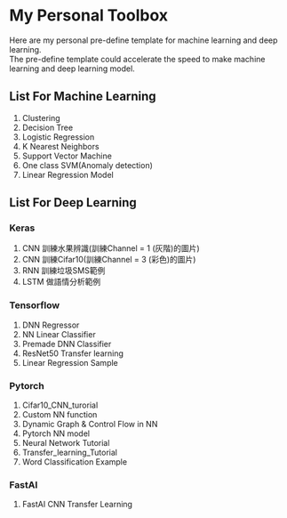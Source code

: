 # My Personal Toolbox
Here are my personal pre-define template for machine learning and deep learning.  
The pre-define template could accelerate the speed to make machine learning and deep learning model.

## List For Machine Learning
1. Clustering
2. Decision Tree
3. Logistic Regression
4. K Nearest Neighbors
5. Support Vector Machine
6. One class SVM(Anomaly detection)
7. Linear Regression Model

## List For Deep Learning

### Keras
1. CNN 訓練水果辨識(訓練Channel = 1 (灰階)的圖片)
2. CNN 訓練Cifar10(訓練Channel = 3 (彩色)的圖片)
3. RNN 訓練垃圾SMS範例
4. LSTM 做語情分析範例

### Tensorflow
1. DNN Regressor
2. NN Linear Classifier
3. Premade DNN Classifier
4. ResNet50 Transfer learning
5. Linear Regression Sample

### Pytorch
1. Cifar10_CNN_turorial
2. Custom NN function
3. Dynamic Graph & Control Flow in NN
4. Pytorch NN model
5. Neural Network Tutorial
6. Transfer_learning_Tutorial
7. Word Classification Example

### FastAI
1. FastAI CNN Transfer Learning
